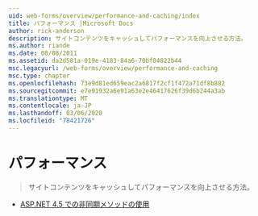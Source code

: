 ```yaml
---
uid: web-forms/overview/performance-and-caching/index
title: パフォーマンス |Microsoft Docs
author: rick-anderson
description: サイトコンテンツをキャッシュしてパフォーマンスを向上させる方法。
ms.author: riande
ms.date: 08/08/2011
ms.assetid: da2d581a-019e-4183-84a6-70bf04822b44
msc.legacyurl: /web-forms/overview/performance-and-caching
msc.type: chapter
ms.openlocfilehash: 73e9d81ed659eac2a6817f2cf1f472a71df8b882
ms.sourcegitcommit: e7e91932a6e91a63e2e46417626f39d6b244a3ab
ms.translationtype: MT
ms.contentlocale: ja-JP
ms.lasthandoff: 03/06/2020
ms.locfileid: "78421726"
---
```

# <a name="performance"></a>パフォーマンス

> サイトコンテンツをキャッシュしてパフォーマンスを向上させる方法。

- [ASP.NET 4.5 での非同期メソッドの使用](using-asynchronous-methods-in-aspnet-45.md)
